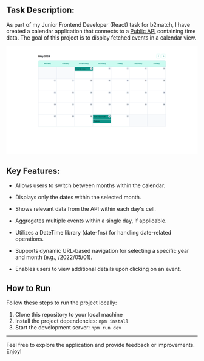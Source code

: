 ## Task Description:

As part of my Junior Frontend Developer (React) task for b2match, I have created a calendar application that connects to a [Public API](https://www.openholidaysapi.org/en/api/) containing time data. The goal of this project is to display fetched events in a calendar view.

![Demo Screenshot](public/showcase.png)



## Key Features:

* Allows users to switch between months within the calendar.
* Displays only the dates within the selected month.
* Shows relevant data from the API within each day's cell.
* Aggregates multiple events within a single day, if applicable.
* Utilizes a DateTime library (date-fns) for handling date-related operations.

* Supports dynamic URL-based navigation for selecting a specific year and month (e.g., /2022/05/01).
* Enables users to view additional details upon clicking on an event.


## How to Run

Follow these steps to run the project locally:

1. Clone this repository to your local machine
2. Install the project dependencies: `npm install`
3. Start the development server: `npm run dev`


---
  
Feel free to explore the application and provide feedback or improvements. Enjoy!
